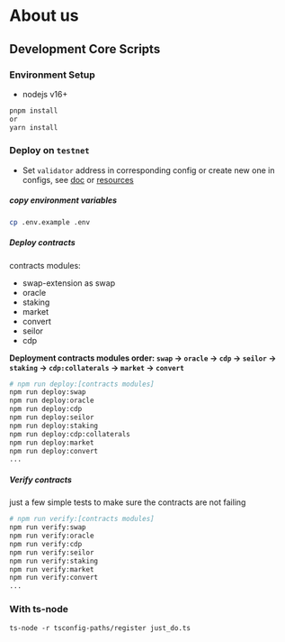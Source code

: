 # About us

## Development Core Scripts

### Environment Setup

- nodejs v16+

```sh
pnpm install
or
yarn install
```

### Deploy on `testnet`

- Set `validator` address in corresponding config or create new one in configs, see [doc](https://docs.seinetwork.io/develop/get-started#3.-run-a-chain-locally) or [resources](https://docs.sei.io/develop/resources)

[//]: # (- Set `stable coin denom` in corresponding config or create new one in configs, see [doc]&#40;https://docs.seinetwork.io/advanced/tokenfactory&#41;)

##### copy environment variables

```sh
cp .env.example .env
```

##### Deploy contracts

contracts modules:
- swap-extension as swap
- oracle
- staking
- market
- convert
- seilor
- cdp

**Deployment contracts modules order: `swap` -> `oracle` -> `cdp` -> `seilor` -> `staking` -> `cdp:collaterals` -> `market` -> `convert`**

```sh
# npm run deploy:[contracts modules]
npm run deploy:swap
npm run deploy:oracle
npm run deploy:cdp
npm run deploy:seilor
npm run deploy:staking
npm run deploy:cdp:collaterals
npm run deploy:market
npm run deploy:convert
...

```

##### Verify contracts

just a few simple tests to make sure the contracts are not failing

```sh
# npm run verify:[contracts modules]
npm run verify:swap
npm run verify:oracle
npm run verify:cdp
npm run verify:seilor
npm run verify:staking
npm run verify:market
npm run verify:convert
...

```

### With ts-node

```shell
ts-node -r tsconfig-paths/register just_do.ts
```
